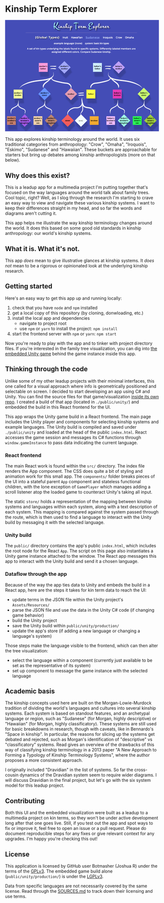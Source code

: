 # Kinship Term Explorer

![alt text](https://raw.githubusercontent.com/Botmasher/kinship-explorer-app/master/kinship-explorer-screenshot.png "Kinship Term Explorer app screenshot")

This app explores kinship terminology around the world. It uses six traditional categories from anthropology: "Crow", "Omaha", "Iroquois", "Eskimo", "Sudanese" and "Hawaiian". These buckets are approachable for starters but bring up debates among kinship anthropologists (more on that below).

## Why does this exist?

This is a leadup app for a multimedia project I'm putting together that's focused on the way languages around the world talk about family trees. Cool topic, right? Well, as I slog through the research I'm starting to crave an easy way to view and navigate these various kinship systems. I want to keep their differences straight in my head, and so far the words and diagrams aren't cutting it.

This app helps me illustrate the way kinship terminology changes around the world. It does this based on some good old standards in kinship anthropology: our world's kinship systems.

## What it is. What it's not.

This app *does* mean to give illustrative glances at kinship systems. It *does not* mean to be a rigorous or opinionated look at the underlying kinship research.

## Getting started

Here's an easy way to get this app up and running locally:

1. check that you have `node` and `npm` installed
2. get a local copy of this repository (by cloning, donwloading, etc.)
3. install the local app and dependencies
	- navigate to project root
	- use `npm` or `yarn` to install the project: `npm install`
4. start the frontend server with `npm` or `yarn`: `npm start`

Now you're ready to play with the app and to tinker with project directory files. If you're interested in the family tree visualization, you can dig into [the embedded Unity game](https://github.com/Botmasher/kinship-term-explorer) behind the game instance inside this app.

## Thinking through the code

Unlike some of my other leadup projects with their minimal interfaces, this one called for a visual approach where info is geometrically positioned and selectable on screen. I decided to start developing an app using C# and Unity. You can find the source files for that game/visualization [inside its own repo](https://github.com/Botmasher/kinship-term-explorer). I created a build of that app (located in `./public/unity/`) and embedded the build in this React frontend for the UI.

This app wraps the Unity game build in a React frontend. The main page includes the Unity player and components for selecting kinship systems and example languages. The Unity build is compiled and saved under `./public/unity` and loaded at the head of the public `index.html`. React accesses the game session and messages its C# functions through `window.gameInstance` to pass data indicating the current language.

### React frontend

The main React work is found within the `src/` directory. The index file renders the App component. The CSS does quite a bit of styling and animation work for this small app. The `components/` folder breaks pieces of the UI into a stateful parent `App` component and stateless functional children, with the lone exception of `GamePlayer` which manages adding a scroll listener atop the loaded game to counteract Unity's taking all input.

The static `store/` holds a representation of the mapping between kinship systems and languages within each system, along with a text description of each system. This mapping is compared against the system passed through the route, which is then used to find a language to interact with the Unity build by messaging it with the selected language.

### Unity build

The `public/` directory contains the app's public `index.html`, which includes the root node for the React `App`. The script on this page also instantiates a Unity game instance attached to the window. The React app messages this app to interact with the Unity build and send it a chosen language.

### Dataflow through the app

Because of the way the app ties data to Unity and embeds the build in a React app, here are the steps it takes for kin term data to reach the UI:
- update terms in the JSON file within the Unity project's `Assets/Resources/`
- parse the JSON file and use the data in the Unity C# code (if changing game behavior)
- build the Unity project
- save the Unity build within `public/unity/production/`
- update the app's store (if adding a new language or changing a language's system)

Those steps make the language visible to the frontend, which can then alter the tree visualization:
- select the language within a component (currently just available to be set as the representative of its system)
- set up component to message the game instance with the selected language

## Academic basis

The kinship concepts used here are built on the Morgan-Lowie-Murdock tradition of dividing the world's languages and cultures into several kinship systems. Each system is based on standout features, and an archetypal language or region, such as "Sudanese" (for Morgan, highly descriptive) or "Hawaiian" (for Morgan, highly classificatory). These systems are still used for basic breakdowns in research, though with caveats, like in Bennardo's "Space in kinship". In particular, the reasons for slicing up the systems get debated and rejected, such as Morgan's identification of "descriptive" vs "classificatory" systems. Read gives an overview of the drawbacks of this way of classifying kinship terminology in a 2013 paper "A New Approach to Forming a Typology of Kinship Terminology Systems", where the author proposes a more consistent approach.

I originally included "Dravidian" in the list of systems. So far the cross-cousin dynamics of the Dravidian system seem to require wider diagrams. I will discuss Dravidian in the final project, but let's go with the six system model for this leadup project.

## Contributing

Both this UI and the embedded visualization were built as a leadup to a multimedia project on kin terms, so they won't be under active development long after that one goes live. Still, if you test out the app and spot ways to fix or improve it, feel free to open an issue or a pull request. Please do document reproducible steps for any fixes or give relevant context for any upgrades. I'm happy you're checking this out!

## License

This application is licensed by GitHub user Botmasher (Joshua R) under the terms of the [GPLv3](https://www.gnu.org/licenses/gpl-3.0.en.html). The embedded game build alone (`public/unity/production/`) is under the [LGPLv3](https://choosealicense.com/licenses/lgpl-3.0/).

Data from specific languages are not necessarily covered by the same license. Read through the [SOURCES.md](https://github.com/Botmasher/kinship-explorer-app/blob/master/SOURCES.md) to track down their licensing and use terms.
